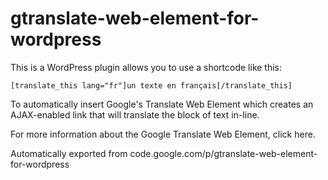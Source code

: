 # gtranslate-web-element-for-wordpress

This is a WordPress plugin allows you to use a shortcode like this:

`[translate_this lang="fr"]un texte en français[/translate_this]`

To automatically insert Google's Translate Web Element which creates an AJAX-enabled link that will translate the block of text in-line.

For more information about the Google Translate Web Element, click here.

Automatically exported from code.google.com/p/gtranslate-web-element-for-wordpress
